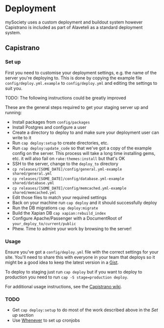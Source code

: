 # Deployment

mySociety uses a custom deployment and buildout system however Capistrano is included as part of Alaveteli as a standard deployment system.

## Capistrano

### Set up

First you need to customise your deployment settings, e.g. the name of the server you're deploying to. This is done by copying the example file `config/deploy.yml.example` to `config/deploy.yml` and editing the settings to suit you.

TODO: The following instructions could be greatly improved

These are the general steps required to get your staging server up and running:

* Install packages from `config/packages`
* Install Postgres and configure a user
* Create a directory to deploy to and make sure your deployment user can write to it
* Run `cap deploy:setup` to create directories, etc.
* Run `cap deploy:update_code` so that we've got a copy of the example config on the server. This process will take a long time installing gems, etc. it will also fail on `rake:themes:install` but that's OK
* SSH to the server, change to the `deploy_to` directory
* `cp releases/[SOME_DATE]/config/general.yml-example shared/general.yml`
* `cp releases/[SOME_DATE]/config/database.yml-example shared/database.yml`
* `cp releases/[SOME_DATE]/config/memcached.yml-example shared/memcached.yml`
* Edit those files to match your required settings
* Back on your machine run `cap deploy` and it should successfully deploy
* Run the DB migrations `cap deploy:migrate`
* Build the Xapian DB `cap xapian:rebuild_index`
* Configure Apache/Passenger with a DocumentRoot of `your_deploy_to/current/public`
* Phew. Time to admire your work by browsing to the server!

### Usage

Ensure you've got a `config/deploy.yml` file with the correct settings for your site. You'll need to share this with everyone in your team that deploys so it might be a good idea to keep the latest version in a [Gist](http://gist.github.com/).

To deploy to staging just run `cap deploy` but if you want to deploy to production you need to run `cap -S stage=production deploy`.

For additional usage instructions, see the [Capistrano wiki](https://github.com/capistrano/capistrano/wiki/).

### TODO

* Get `cap deploy:setup` to do most of the work described above in the *Set up* section
* Use [Whenever](https://github.com/javan/whenever) to set up cronjobs
